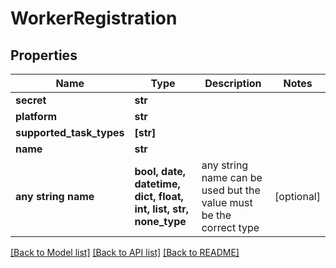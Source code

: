 # WorkerRegistration


## Properties
Name | Type | Description | Notes
------------ | ------------- | ------------- | -------------
**secret** | **str** |  | 
**platform** | **str** |  | 
**supported_task_types** | **[str]** |  | 
**name** | **str** |  | 
**any string name** | **bool, date, datetime, dict, float, int, list, str, none_type** | any string name can be used but the value must be the correct type | [optional]

[[Back to Model list]](../README.md#documentation-for-models) [[Back to API list]](../README.md#documentation-for-api-endpoints) [[Back to README]](../README.md)


